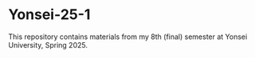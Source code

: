 # Yonsei-25-1
This repository contains materials from my 8th (final) semester at Yonsei University, Spring 2025.

